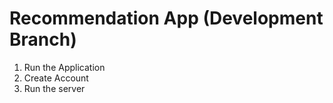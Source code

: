 #  Recommendation App (Development Branch)

1. Run the Application
2. Create Account 
3. Run the server
